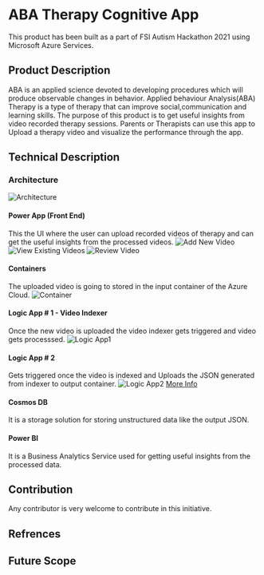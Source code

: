 # ABA Therapy Cognitive App

This product has been built as a part of FSI Autism Hackathon 2021 using Microsoft Azure Services. 

## Product Description

ABA is an applied science devoted to developing procedures which will produce observable changes in behavior. Applied behaviour Analysis(ABA) Therapy is a type of therapy that can improve social,communication and learning skills. The purpose of this product is to get useful insights from video recorded therapy sessions. Parents or Therapists can use this app to Upload a therapy video and visualize the performance through the app. 

## Technical Description

### Architecture
![Architecture](Images/Architecture.png)

#### Power App (Front End) 

This the UI where the user can upload recorded videos of therapy and can get the useful insights from the processed videos.
![Add New Video](Images/app-add-new-video.PNG)
![View Existing Videos](Images/app-existing-videos.PNG)
![Review Video](Images/app-review-video.jpeg)

#### Containers

The uploaded video is going to stored in the input container of the Azure Cloud.
![Container](Images/Containers.JPG)

#### Logic App # 1 - Video Indexer
 
Once the new video is uploaded the video indexer gets triggered and video gets processsed. 
![Logic App1](Images/LogicApp1.JPG)

#### Logic App # 2

Gets triggered once the video is indexed and Uploads the JSON generated from indexer to output container.
![Logic App2](Images/LogicApp2.JPG)
[More Info](https://docs.microsoft.com/en-us/azure/media-services/video-indexer/logic-apps-connector-tutorial)

#### Cosmos DB

It is a storage solution for storing unstructured data like the output JSON.

#### Power BI

It is a Business Analytics Service used for getting useful insights from the processed data.

## Contribution

Any contributor is very welcome to contribute in this initiative.

## Refrences

## Future Scope

